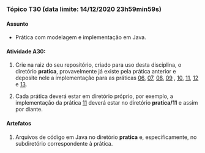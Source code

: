 ### Tópico T30 (data limite: **14/12/2020 23h59min59s**)

#### Assunto

- Prática com modelagem e implementação em Java.

#### Atividade A30:

1. Crie na raiz do seu repositório, criado para uso desta disciplina, o diretório **pratica**, provavelmente já existe pela prática
anterior e deposite nele a implementação para as práticas [06](../pratica/06.md), [07](../pratica/07.md), [08](../pratica/08.md), [09](../pratica/09.md)
, [10](../pratica/10.md), [11](../pratica/11.md), [12](../pratica/12.md) e [13](../pratica/13.md).

1. Cada prática deverá estar em diretório próprio, por exemplo, a implementação da prática [11](../pratica/11.md) deverá
estar no diretório **pratica/11** e assim por diante.

#### Artefatos

1. Arquivos de código em Java no diretório **pratica** e, especificamente, no subdiretório correspondente à prática.
